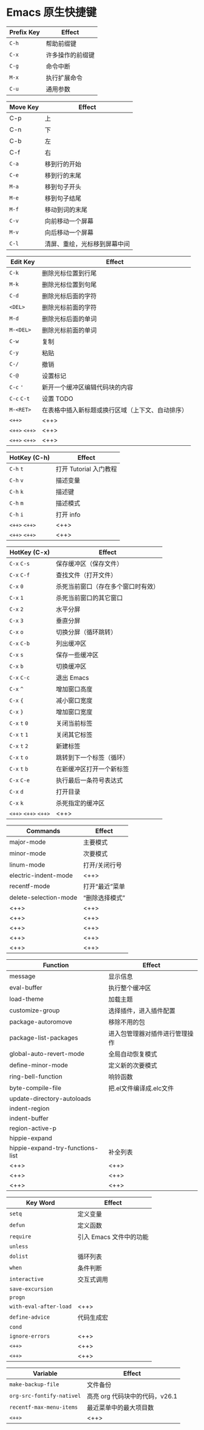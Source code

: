 # Emacs 原生快捷键

| Prefix Key | Effect           |
|------------|------------------|
| `C-h`      | 帮助前缀键       |
| `C-x`      | 许多操作的前缀键 |
| `C-g`      | 命令中断         |
| `M-x`      | 执行扩展命令     |
| `C-u`      | 通用参数         |

| Move Key | Effect                       |
|----------|------------------------------|
| C-p      | 上                           |
| C-n      | 下                           |
| C-b      | 左                           |
| C-f      | 右                           |
| `C-a`    | 移到行的开始                 |
| `C-e`    | 移到行的末尾                 |
| `M-a`    | 移到句子开头                 |
| `M-e`    | 移到句子结尾                 |
| `M-f`    | 移动到词的末尾               |
| `C-v`    | 向前移动一个屏幕             |
| `M-v`    | 向后移动一个屏幕             |
| `C-l`    | 清屏、重绘，光标移到屏幕中间 |

| Edit Key      | Effect                                           |
|---------------|--------------------------------------------------|
| `C-k`         | 删除光标位置到行尾                               |
| `M-k`         | 删除光标位置到句尾                               |
| `C-d`         | 删除光标后面的字符                               |
| `<DEL>`       | 删除光标前面的字符                               |
| `M-d`         | 删除光标后面的单词                               |
| `M-<DEL>`     | 删除光标前面的单词                               |
| `C-w`         | 复制                                             |
| `C-y`         | 粘贴                                             |
| `C-/`         | 撤销                                             |
| `C-@`         | 设置标记                                         |
| `C-c` `'`     | 新开一个缓冲区编辑代码块的内容                   |
| `C-c` `C-t`   | 设置 TODO                                        |
| `M-<RET>`     | 在表格中插入新标题或换行区域（上下文、自动排序） |
| `<++>`        | <++>                                             |
| `<++>` `<++>` | <++>                                             |
| `<++>` `<++>` | <++>                                             |


| HotKey (C-h)  | Effect                 |
|---------------|------------------------|
| `C-h` `t`     | 打开 Tutorial 入门教程 |
| `C-h` `v`     | 描述变量               |
| `C-h` `k`     | 描述键                 |
| `C-h` `m`     | 描述模式               |
| `C-h` `i`     | 打开 info              |
| `<++>` `<++>` | <++>                   |
| `<++>` `<++>` | <++>                   |

| HotKey (C-x)         | Effect                             |
|----------------------|------------------------------------|
| `C-x` `C-s`          | 保存缓冲区（保存文件）             |
| `C-x` `C-f`          | 查找文件（打开文件）               |
| `C-x` `0`            | 杀死当前窗口（存在多个窗口时有效） |
| `C-x` `1`            | 杀死当前窗口的其它窗口             |
| `C-x` `2`            | 水平分屏                           |
| `C-x` `3`            | 垂直分屏                           |
| `C-x` `o`            | 切换分屏（循环跳转）               |
| `C-x` `C-b`          | 列出缓冲区                         |
| `C-x` `s`            | 保存一些缓冲区                     |
| `C-x` `b`            | 切换缓冲区                         |
| `C-x` `C-c`          | 退出 Emacs                         |
| `C-x` `^`            | 增加窗口高度                       |
| `C-x` `{`            | 减小窗口宽度                       |
| `C-x` `}`            | 增加窗口宽度                       |
| `C-x` `t` `0`        | 关闭当前标签                       |
| `C-x` `t` `1`        | 关闭其它标签                       |
| `C-x` `t` `2`        | 新建标签                           |
| `C-x` `t` `o`        | 跳转到下一个标签（循环）           |
| `C-x` `t` `b`        | 在新缓冲区打开一个新标签           |
| `C-x` `C-e`          | 执行最后一条符号表达式             |
| `C-x` `d`            | 打开目录                           |
| `C-x` `k`            | 杀死指定的缓冲区                   |
| `<++>` `<++>` `<++>` | <++>                               |

| Commands              | Effect         |
|-----------------------|----------------|
| major-mode            | 主要模式       |
| minor-mode            | 次要模式       |
| linum-mode            | 打开/关闭行号  |
| electric-indent-mode  | <++>           |
| recentf-mode          | 打开“最近”菜单 |
| delete-selection-mode | “删除选择模式” |
| <++>                  | <++>           |
| <++>                  | <++>           |
| <++>                  | <++>           |
| <++>                  | <++>           |
| <++>                  | <++>           |

| Function                         | Effect                         |
|----------------------------------|--------------------------------|
| message                          | 显示信息                       |
| eval-buffer                      | 执行整个缓冲区                 |
| load-theme                       | 加载主题                       |
| customize-group                  | 选择插件，进入插件配置         |
| package-autoromove               | 移除不用的包                   |
| package-list-packages            | 进入包管理器对插件进行管理操作 |
| global-auto-revert-mode          | 全局自动恢复模式               |
| define-minor-mode                | 定义新的次要模式               |
| ring-bell-function               | 响铃函数                       |
| byte-compile-file                | 把.el文件编译成.elc文件        |
| update-directory-autoloads       |                                |
| indent-region                    |                                |
| indent-buffer                    |                                |
| region-active-p                  |                                |
| hippie-expand                    |                                |
| hippie-expand-try-functions-list | 补全列表                       |
| <++>                             | <++>                           |
| <++>                             | <++>                           |
| <++>                             | <++>                           |

| Key Word               | Effect                  |
|------------------------|-------------------------|
| `setq`                 | 定义变量                |
| `defun`                | 定义函数                |
| `require`              | 引入 Emacs 文件中的功能 |
| `unless`               |                         |
| `dolist`               | 循环列表                |
| `when`                 | 条件判断                |
| `interactive`          | 交互式调用              |
| `save-excursion`       |                         |
| `progn`                |                         |
| `with-eval-after-load` | <++>                    |
| `define-advice`        | 代码生成宏              |
| `cond`                 |                         |
| `ignore-errors`        | <++>                    |
| `<++>`                 | <++>                    |
| `<++>`                 | <++>                    |

| Variable                  | Effect                         |
|---------------------------|--------------------------------|
| `make-backup-file`        | 文件备份                       |
| `org-src-fontify-nativel` | 高亮 org 代码块中的代码，v26.1 |
| `recentf-max-menu-items`  | 最近菜单中的最大项目数         |
| `<++>`                    | <++>                           |

